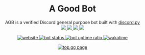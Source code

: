 <h1 align='center'>
	<br>A Good Bot
</h1>
<p align="center">
	AGB is a verified Discord general purpose bot built with <a href="https://github.com/Rapptz/discord.py">discord.py</a><br>
	<a href="https://dsc.gg/agb">
      <img src="https://img.shields.io/badge/Invite:-Bot Invite%20%E2%86%92-gray.svg?colorA=655BE1&colorB=4F44D6&style=for-the-badge"/>
    </a>
	<a href="https://dsc.gg/agb">
    	<img src="https://img.shields.io/badge/Version:-4.0.6%20%E2%86%92-gray.svg?colorA=655BE1&colorB=4F44D6&style=for-the-badge"/>
     </a>
	<a href="https://discordpy.readthedocs.io/en/stable/">
      	<img src="https://img.shields.io/badge/Library:-Discord.py%20%E2%86%92-gray.svg?colorA=655BE1&colorB=4F44D6&style=for-the-badge"/>
    </a>
	<a href="https://dsc.gg/anxiety">
      	<img src="https://img.shields.io/badge/Support:-Discord Server%20%E2%86%92-gray.svg?colorA=655BE1&colorB=4F44D6&style=for-the-badge"/>
    </a>
</p>

<p align=center>
	<a href="https://agb-dev.xyz/">
		<img src="https://img.shields.io/website?url=https%3A%2F%2Fagb-dev.xyz%2F" alt="website">
	</a>
	<a href="https://agb-dev.xyz/">
		<img src="https://img.shields.io/uptimerobot/status/m788775593-2373a7498dbc0c5fe78901f1?label=bot%20status" alt="bot status">
	</a>
	<a href="https://agb-dev.xyz/">
		<img src="https://img.shields.io/uptimerobot/ratio/7/m788775593-2373a7498dbc0c5fe78901f1?label=uptime%20ratio" alt="bot uptime ratio">
	</a>	
	<a href="https://wakatime.com/badge/github/Motzumoto/agb-final">
		<img src="https://wakatime.com/badge/github/Motzumoto/agb-final.svg" alt="wakatime">
	</a>
</p>

<p align="center">
	<a href="https://top.gg/bot/723726581864071178">
	    <img src="https://top.gg/api/widget/723726581864071178.svg" alt="top.gg page">
	</a>
</p>
